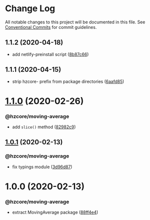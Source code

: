 # Change Log

All notable changes to this project will be documented in this file.
See [Conventional Commits](https://conventionalcommits.org) for commit guidelines.

## 1.1.2 (2020-04-18)


* add netlify-preinstall script ([8b87c66](https://github.com/hzdg/hz-core/commit/8b87c66))


## 1.1.1 (2020-04-15)


* strip hzcore- prefix from package directories ([6aafd85](https://github.com/hzdg/hz-core/commit/6aafd85))


# [1.1.0](https://github.com/hzdg/hz-core/compare/@hzcore/moving-average@1.0.1...@hzcore/moving-average@1.1.0) (2020-02-26)


### @hzcore/moving-average

* add `slice()` method ([82982c9](https://github.com/hzdg/hz-core/commit/82982c9))


## [1.0.1](https://github.com/hzdg/hz-core/compare/@hzcore/moving-average@1.0.0...@hzcore/moving-average@1.0.1) (2020-02-13)


### @hzcore/moving-average

* fix typings module ([3d96d87](https://github.com/hzdg/hz-core/commit/3d96d87))


# 1.0.0 (2020-02-13)


### @hzcore/moving-average

* extract MovingAverage package ([88ff4e4](https://github.com/hzdg/hz-core/commit/88ff4e4))

